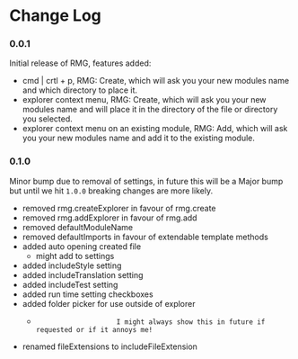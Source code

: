 # Change Log

### 0.0.1

Initial release of RMG, features added:

-   cmd | crtl + p, RMG: Create, which will ask you your new modules name and which directory to place it.
-   explorer context menu, RMG: Create, which will ask you your new modules name and will place it in the directory of the file or directory you selected.
-   explorer context menu on an existing module, RMG: Add, which will ask you your new modules name and add it to the existing module.

### 0.1.0

Minor bump due to removal of settings, in future this will be a Major bump but until we hit `1.0.0` breaking changes are more likely.

-   removed rmg.createExplorer in favour of rmg.create
-   removed rmg.addExplorer in favour of rmg.add
-   removed defaultModuleName
-   removed defaultImports in favour of extendable template methods
-   added auto opening created file
    -   might add to settings
-   added includeStyle setting
-   added includeTranslation setting
-   added includeTest setting
-   added run time setting checkboxes
-   added folder picker for use outside of explorer
    -                         I might always show this in future if requested or if it annoys me!
-   renamed fileExtensions to includeFileExtension
